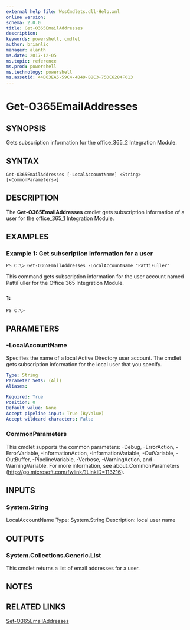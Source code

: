 ```yaml
---
external help file: WssCmdlets.dll-Help.xml
online version: 
schema: 2.0.0
title: Get-O365EmailAddresses
description: 
keywords: powershell, cmdlet
author: brianlic
manager: alanth
ms.date: 2017-12-05
ms.topic: reference
ms.prod: powershell
ms.technology: powershell
ms.assetid: 44D63EA5-59C4-4B49-B8C3-75DC6284F013
---
```


# Get-O365EmailAddresses

## SYNOPSIS
Gets subscription information for the office_365_2 Integration Module.

## SYNTAX

```
Get-O365EmailAddresses [-LocalAccountName] <String> [<CommonParameters>]
```

## DESCRIPTION
The **Get-O365EmailAddresses** cmdlet gets subscription information of a user for the office_365_1 Integration Module.

## EXAMPLES

### Example 1: Get subscription information for a user
```
PS C:\> Get-O365EmailAddresses -LocalAccountName "PattiFuller"
```

This command gets subscription information for the user account named PattiFuller for the Office 365 Integration Module.

### 1:
```
PS C:\>
```

## PARAMETERS

### -LocalAccountName
Specifies the name of a local Active Directory user account.
The cmdlet gets subscription information for the local user that you specify.

```yaml
Type: String
Parameter Sets: (All)
Aliases: 

Required: True
Position: 0
Default value: None
Accept pipeline input: True (ByValue)
Accept wildcard characters: False
```

### CommonParameters
This cmdlet supports the common parameters: -Debug, -ErrorAction, -ErrorVariable, -InformationAction, -InformationVariable, -OutVariable, -OutBuffer, -PipelineVariable, -Verbose, -WarningAction, and -WarningVariable. For more information, see about_CommonParameters (http://go.microsoft.com/fwlink/?LinkID=113216).

## INPUTS

### System.String
LocalAccountName
Type: System.String
Description: local user name

## OUTPUTS

### System.Collections.Generic.List<string>
This cmdlet returns a list of email addresses for a user.

## NOTES

## RELATED LINKS

[Set-O365EmailAddresses](./Set-O365EmailAddresses.md)

